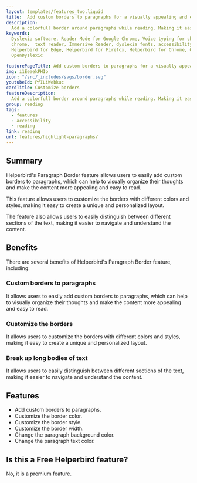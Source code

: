 ```yaml
---
layout: templates/features_two.liquid
title:  Add custom borders to paragraphs for a visually appealing and easy-to-read experience
description:
  Add a colorfull border around paragraphs while reading. Making it easier to break up long bodies of text, making it easier to read.
keywords:
  Dyslexia software, Reader Mode for Google Chrome, Voice typing for chrome, Text to speech for
  chrome,  text reader, Immersive Reader, dyslexia fonts, accessibility software, dyslexia software,
  Helperbird for Edge, Helperbird for Firefox, Helperbird for Chrome, Opendyslexic for Chrome,
  OpenDyslexic

featurePageTitle: Add custom borders to paragraphs for a visually appealing and easy-to-read experience
img: i1EeaekPHIo
icon: "/src/_includes/svgs/border.svg"
youtubeId: PfILiWebkuc
cardTitle: Customize borders
featureDescription:
  Add a colorfull border around paragraphs while reading. Making it easier to break up long bodies of text, making it easier to read.
group: reading
tags: 
  - features
  - accessibility
  - reading
link: reading
url: features/highlight-paragraphs/
---
```


## Summary

Helperbird's Paragraph Border feature allows users to easily add custom borders to paragraphs, which can help to visually organize their thoughts and make the content more appealing and easy to read. 

This feature allows users to customize the borders with different colors and styles, making it easy to create a unique and personalized layout. 

The feature also allows users to easily distinguish between different sections of the text, making it easier to navigate and understand the content.


## Benefits

There are several benefits of Helperbird's Paragraph Border feature, including:

### Custom borders to paragraphs
It allows users to easily add custom borders to paragraphs, which can help to visually organize their thoughts and make the content more appealing and easy to read.

### Customize the borders
It allows users to customize the borders with different colors and styles, making it easy to create a unique and personalized layout.

### Break up long bodies of text
It allows users to easily distinguish between different sections of the text, making it easier to navigate and understand the content.


## Features
- Add custom borders to paragraphs.
- Customize the border color.
- Customize the border style.
- Customize the border width.
- Change the paragraph background color.
- Change the paragraph text color.


## Is this a Free Helperbird feature?
No, it is a premium feature.























